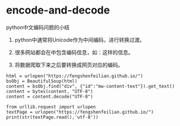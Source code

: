 # encode-and-decode

python中文编码问题的小结

1. python中通常将Unicode作为中间编码，进行转换过渡。

2. 很多网站都会在<head>中包含编码信息，如：<meta charset="utf-8" />这样的信息。

3. 将数据爬取下来之后要转换成网页对应的编码。

```
html = urlopen("https://fengshenfeilian.github.io/")
bsObj = BeautifulSoup(html)
content = bsObj.find("div", {"id":"mw-content-text"}).get_text()
content = bytes(content, "UTF-8")
content = content.decode("UTF-8")
```

```
from urllib.request import urlopen
textPage = urlopen("https://fengshenfeilian.github.io/")
print(str(textPage.read(),'utf-8'))
```
